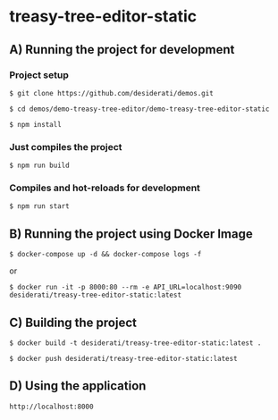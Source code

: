 # treasy-tree-editor-static

## A) Running the project for development

### Project setup
```
$ git clone https://github.com/desiderati/demos.git

$ cd demos/demo-treasy-tree-editor/demo-treasy-tree-editor-static

$ npm install
```

### Just compiles the project
```
$ npm run build
```

### Compiles and hot-reloads for development
```
$ npm run start
```

## B) Running the project using Docker Image
```
$ docker-compose up -d && docker-compose logs -f
```
or
```
$ docker run -it -p 8000:80 --rm -e API_URL=localhost:9090 desiderati/treasy-tree-editor-static:latest
```

## C) Building the project
```
$ docker build -t desiderati/treasy-tree-editor-static:latest .

$ docker push desiderati/treasy-tree-editor-static:latest
```

## D) Using the application
```
http://localhost:8000
```